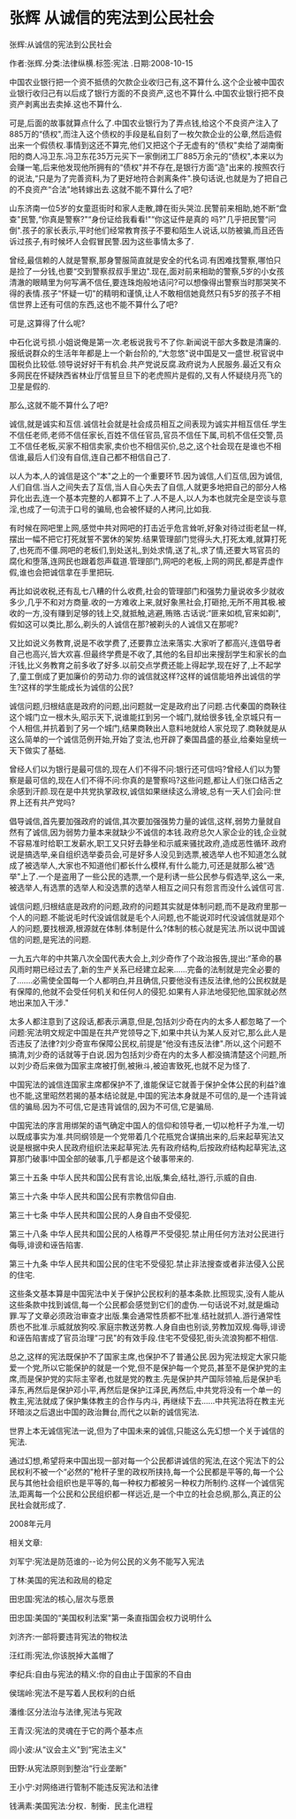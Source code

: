 # 张辉  从诚信的宪法到公民社会    
    
张辉:从诚信的宪法到公民社会    
作者:张辉.分类:法律纵横.标签:宪法 .日期:2008-10-15    
中国农业银行把一个资不抵债的欠款企业收归己有,这不算什么.这个企业被中国农业银行收归己有以后成了银行方面的不良资产,这也不算什么.中国农业银行把不良资产剥离出去卖掉.这也不算什么.    
可是,后面的故事就算点什么了.中国农业银行为了弄点钱,给这个不良资产注入了885万的“债权",而注入这个债权的手段是私自刻了一枚欠款企业的公章,然后造假出来一个假债权.事情到这还不算完,他们又把这个子无虚有的“债权"卖给了湖南衡阳的商人冯卫东.冯卫东花35万元买下一家倒闭工厂885万余元的“债权",本来以为会赚一笔,后来他发现他所拥有的“债权"并不存在,是银行方面“造"出来的.按照农行的说法,“只是为了完善资料,为了更好地符合剥离条件".换句话说,也就是为了把自己的不良资产“合法"地转嫁出去.这就不能不算什么了吧?    
山东济南一位5岁的女童逛街时和家人走散,蹲在街头哭泣.民警前来相助,她不断“盘查"民警,“你真是警察?"“身份证给我看看!"“你这证件是真的 吗?"几乎把民警“问倒".孩子的家长表示,平时他们经常教育孩子不要和陌生人说话,以防被骗,而且还告诉过孩子,有时候坏人会假冒民警.因为这些事情太多了.    
曾经,最信赖的人就是警察,那身警服简直就是安全的代名词.有困难找警察,哪怕只是捡了一分钱,也要“交到警察叔叔手里边".现在,面对前来相助的警察,5岁的小女孩清澈的眼睛里为何写满不信任,要连珠炮般地诘问?可以想像得出警察当时那哭笑不得的表情.孩子“怀疑一切"的精明和谨慎,让人不敢相信她竟然只有5岁的孩子不相信世界上还有可信的东西,这也不能不算什么了吧?    
可是,这算得了什么呢?    
中石化说亏损.小姐说俺是第一次.老板说我亏不了你.新闻说干部大多数是清廉的.报纸说群众的生活年年都是上一个新台阶的,“大忽悠"说中国是又一盛世.税官说中国税负比较低.领导说好好干有机会.共产党说反腐.政府说为人民服务.最近又有众多网民在怀疑陕西省林业厅信誓旦旦下的老虎照片是假的,又有人怀疑绕月亮飞的卫星是假的.    
那么,这就不能不算什么了吧?    
诚信,就是诚实和互信.诚信社会就是社会成员相互之间表现为诚实并相互信任.学生不信任老师,老师不信任家长,百姓不信任官员,官员不信任下属,司机不信任交警,员工不信任老板,买家不相信卖家,卖价也不相信买价,总之,这个社会现在是谁也不相信谁,最后人们没有自信,连自己都不相信自己了.    
以人为本,人的诚信是这个“本"之上的一个重要环节.因为诚信,人们互信,因为诚信,人们自信.当人之间失去了互信,当人自心失去了自信,人就更多地把自己的部分人格异化出去,连一个基本完整的人都算不上了.人不是人,以人为本也就完全是空谈与意淫,也成了一句流于口号的骗局,也会被怀疑的人拷问,比如我.    
有时候在网吧里上网,感觉中共对网吧的打击近乎危言耸听,好象对待过街老鼠一样,摆出一幅不把它打死就誓不罢休的架势.结果管理部门觉得头大,打死太难,就算打死了,也死而不僵.网吧的老板们,到处送礼,到处求情,送了礼,求了情,还要大骂官员的腐化和堕落,连网民也跟着怨声载道.管理部门,网吧的老板,上网的网民,都是弄虚作假,谁也会把诚信拿在手里把玩.    
再比如说收税,还有乱七八糟的什么收费,社会的管理部门和强势力量说收多少就收多少,几乎不和对方商量.收的一方难收上来,就好象黑社会,打砸抢,无所不用其极.被收的一方,没有赚到足够的钱上交,就抵触,逃避,贿赂.古话说:“匪来如梳,官来如剃",假如这可以类比,那么,剃头的人诚信在那?被剃头的人诚信又在那呢?    
又比如说义务教育,说是不收学费了,还要靠立法来落实.大家听了都高兴,连倡导者自己也高兴,皆大欢喜.但最终学费是不收了,其他的名目却出来搜刮学生和家长的血汗钱,比义务教育之前多收了好多.以前交点学费还能上得起学,现在好了,上不起学了,童工倒成了更加廉价的劳动力.你的诚信就这样?这样的诚信能培养出诚信的学生?这样的学生能成长为诚信的公民?    
诚信问题,归根结底是政府的问题,出问题就一定是政府出了问题.古代秦国的商鞅往这个城门立一根木头,昭示天下,说谁能扛到另一个城门,就给很多钱,全京城只有一个人相信,并抗着到了另一个城门,结果商鞅出人意料地就给人家兑现了.商鞅就是从这么简单的一个诚信范例开始,开始了变法,也开辟了秦国昌盛的基业,给秦始皇统一天下做实了基础.    
曾经人们以为银行是最可信的,现在人们不得不问:银行还可信吗?曾经人们以为警察是最可信的,现在人们不得不问:你真的是警察吗?这些问题,都让人们张口结舌之余感到汗颜.现在是中共党执掌政权,诚信如果继续这么滑坡,总有一天人们会问:世界上还有共产党吗?    
倡导诚信,首先要加强政府的诚信,其次要加强强势力量的诚信,这样,弱势力量就自然有了诚信,因为弱势力量本来就缺少不诚信的本钱.政府总欠人家企业的钱,企业就不容易准时给职工发薪水,职工又只好去静坐和示威来骚扰政府,造成恶性循环.政府说是搞选举,亲自组织选举委员会,可是好多人没见到选票,被选举人也不知道怎么就成了被选举人,大家也不知道他们都长什么模样,有什么能力,可还是就那么被“选举"上了.一个是盗用了一些公民的选票,一个是利诱一些公民参与假选举,这么一来,被选举人,有选票的选举人和没选票的选举人相互之间只有怨言而没什么诚信可言.    
诚信问题,归根结底是政府的问题,政府的问题其实就是体制问题,而不是政府里那一个人的问题.不能说毛时代没诚信就是毛个人问题,也不能说邓时代没诚信就是邓个人的问题,要找根源,根源就在体制.体制是什么?体制的核心就是宪法.所以说中国诚信的问题,是宪法的问题.    
一九五六年的中共第八次全国代表大会上,刘少奇作了个政治报告,提出:“革命的暴风雨时期已经过去了,新的生产关系已经建立起来......完备的法制就是完全必要的了.......必需使全国每一个人都明白,并且确信,只要他没有违反法律,他的公民权就是有保障的,他就不会受任何机关和任何人的侵犯.如果有人非法地侵犯他,国家就必然地出来加入干涉."    
太多人都注意到了这段话,都表示满意,但是,包括刘少奇在内的太多人都忽略了一个问题:宪法明文规定中国是在共产党领导之下,如果中共认为某人反对它,那么此人是否违反了法律?刘少奇宣布保障公民权,前提是“他没有违反法律".所以,这个问题不搞清,刘少奇的话就等于白说.因为包括刘少奇在内的太多人都没搞清楚这个问题,所以刘少奇后来做为国家主席被打倒,被揪斗,被迫害致死,也就不足为怪了.    
中国宪法的诚信连国家主席都保护不了,谁能保证它就善于保护全体公民的利益?谁也不能,这里昭然若揭的基本结论就是,中国的宪法本身就是不可信的,是一个违背诚信的骗局.因为不可信,它是违背诚信的,因为不可信,它是骗局.    
中国宪法的序言用绑架的语气确定中国人的信仰和领导者,一切以枪杆子为准,一切以既成事实为准.共同纲领是一个党带着几个花瓶党合谋搞出来的,后来起草宪法又说是根据中央人民政府组织法来起草宪法.先有政府结构,后按政府结构起草宪法,这算那门破事!中国全部的破事,几乎都是这个破事带来的.    
第三十五条 中华人民共和国公民有言论,出版,集会,结社,游行,示威的自由.    
第三十六条 中华人民共和国公民有宗教信仰自由.    
第三十七条 中华人民共和国公民的人身自由不受侵犯.    
第三十八条 中华人民共和国公民的人格尊严不受侵犯.禁止用任何方法对公民进行侮辱,诽谤和诬告陷害.    
第三十九条 中华人民共和国公民的住宅不受侵犯.禁止非法搜查或者非法侵入公民的住宅.    
这些条文基本算是中国宪法中关于保护公民权利的基本条款.比照现实,没有人能从这些条款中找到诚信,每一个公民都会感觉到它们的虚伪.一句话说不对,就是煽动罪.写了文章必须政治审查才出版.集会通常性质都不批准.结社就抓人.游行通常性质也不批准.示威就放狗咬.家庭宗教送劳教.人身自由也别谈,劳教加双规.侮辱,诽谤和诬告陷害成了官员治理“刁民"的有效手段.住宅不受侵犯,街头流浪狗都不相信.    
总之,这样的宪法既保护不了国家主席,也保护不了普通公民.因为宪法规定大家只能爱一个党,所以它能保护的就是一个党,但不是保护每一个党员,甚至不是保护党的主席,而是保护党的实际主宰者,也就是党的教主.先是保护共产国际领袖,后是保护毛泽东,再然后是保护邓小平,再然后是保护江泽民,再然后,中共党将没有一个单一的教主,宪法就成了保护集体教主的合作与内斗, 再继续下去......中共宪法将在教主光环暗淡之后退出中国的政治舞台,而代之以新的诚信宪法.    
世界上本无诚信宪法一说,但为了中国未来的诚信,只能这么先幻想一个关于诚信的宪法.    
通过幻想,希望将来中国出现一部对每一个公民都讲诚信的宪法,在这个宪法下的公民权利不被一个“必然的"枪杆子里的政权所挟持,每一个公民都是平等的,每一个公民与其他社会组织也是平等的,每一种权力都被另一种权力所制约.这样一个诚信宪法,距离每一个公民和公民组织都一样远近,是一个中立的社会总纲,那么,真正的公民社会就形成了.    
2008年元月    
    
相关文章:    
刘军宁:宪法是防范谁的--论为何公民的义务不能写入宪法    
丁林:美国的宪法和政局的稳定    
田忠国:宪法的核心,层次与愿景    
田忠国:美国的“美国权利法案"第一条直指国会权力说明什么    
刘济齐:一部将要违背宪法的物权法    
汪红雨:宪法,你该脱掉大盖帽了    
李纪兵:自由与宪法的精义:你的自由止于国家的不自由    
侯瑞岭:宪法不是写着人民权利的白纸    
潘维:区分法治与法律,宪法与宪政    
王青汉:宪法的灵魂在于它的两个基本点    
闾小波:从“议会主义"到“宪法主义"    
田野:从宪法原则到整治“行业垄断"    
王小宁:对网络进行管制不能违反宪法和法律    
钱满素:美国宪法:分权．制衡．民主化进程